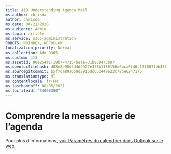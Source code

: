```yaml
---
title: 413 Understanding Agenda Mail
ms.author: chrisda
author: chrisda
ms.date: 04/21/2020
ms.audience: Admin
ms.topic: article
ms.service: o365-administration
ROBOTS: NOINDEX, NOFOLLOW
localization_priority: Normal
ms.collection: Adm_O365
ms.custom: 413
ms.assetid: 90e254a1-19b7-4715-beaa-31b938473b07
ms.openlocfilehash: d88e8e98d2d4d2922e3f8b1188156a6bca6f46c131007feb45b745f36f2ff46d
ms.sourcegitcommit: b5f7da89a650d2915dc652449623c78be6247175
ms.translationtype: MT
ms.contentlocale: fr-FR
ms.lasthandoff: 08/05/2021
ms.locfileid: "54060350"
---
```

# <a name="understanding-agenda-mail"></a>Comprendre la messagerie de l’agenda

Pour plus d’informations, [voir Paramètres du calendrier dans Outlook sur le web](https://support.office.com/article/12cba5a4-4f95-4d00-bfc3-b694aa67ac8f.aspx).
